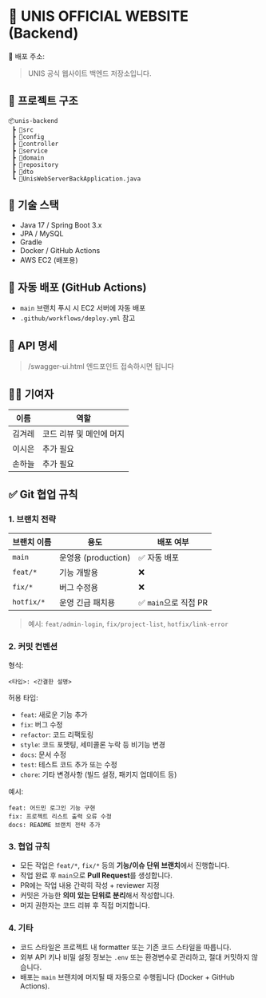 # 🔗 UNIS OFFICIAL WEBSITE (Backend)

📮 배포 주소: 
> UNIS 공식 웹사이트 백엔드 저장소입니다.

## 📁 프로젝트 구조

```
📦unis-backend
 ┣ 📂src
 ┣ 📂config
 ┣ 📂controller
 ┣ 📂service
 ┣ 📂domain
 ┣ 📂repository
 ┣ 📂dto
 ┗ 📜UnisWebServerBackApplication.java
```

## 🚀 기술 스택

- Java 17 / Spring Boot 3.x
- JPA / MySQL
- Gradle
- Docker / GitHub Actions
- AWS EC2 (배포용)

## 🔄 자동 배포 (GitHub Actions)

- `main` 브랜치 푸시 시 EC2 서버에 자동 배포
- `.github/workflows/deploy.yml` 참고

## 🧪 API 명세

> /swagger-ui.html 엔드포인트 접속하시면 됩니다

## 🧑‍💻 기여자

| 이름 | 역할 |
|------|------|
| 김겨레 | 코드 리뷰 및 메인에 머지 |
| 이시은 | 추가 필요 |
| 손하늘 | 추가 필요 |

## ✅ Git 협업 규칙

### 1. 브랜치 전략

| 브랜치 이름 | 용도 | 배포 여부 |
|------------|------|-----------|
| `main`     | 운영용 (production) | ✅ 자동 배포 |
| `feat/*`   | 기능 개발용         | ❌ |
| `fix/*`    | 버그 수정용         | ❌ |
| `hotfix/*` | 운영 긴급 패치용    | ✅ `main`으로 직접 PR |

> 예시: `feat/admin-login`, `fix/project-list`, `hotfix/link-error`

### 2. 커밋 컨벤션

형식:  
```
<타입>: <간결한 설명>
```

허용 타입:
- `feat`: 새로운 기능 추가
- `fix`: 버그 수정
- `refactor`: 코드 리팩토링
- `style`: 코드 포맷팅, 세미콜론 누락 등 비기능 변경
- `docs`: 문서 수정
- `test`: 테스트 코드 추가 또는 수정
- `chore`: 기타 변경사항 (빌드 설정, 패키지 업데이트 등)

예시:
```
feat: 어드민 로그인 기능 구현
fix: 프로젝트 리스트 출력 오류 수정
docs: README 브랜치 전략 추가
```

### 3. 협업 규칙

- 모든 작업은 `feat/*`, `fix/*` 등의 **기능/이슈 단위 브랜치**에서 진행합니다.
- 작업 완료 후 `main`으로 **Pull Request**를 생성합니다.
- PR에는 작업 내용 간략히 작성 + reviewer 지정
- 커밋은 가능한 **의미 있는 단위로 분리**해서 작성합니다.
- 머지 권한자는 코드 리뷰 후 직접 머지합니다.

### 4. 기타

- 코드 스타일은 프로젝트 내 formatter 또는 기존 코드 스타일을 따릅니다.
- 외부 API 키나 비밀 설정 정보는 `.env` 또는 환경변수로 관리하고, 절대 커밋하지 않습니다.
- 배포는 `main` 브랜치에 머지될 때 자동으로 수행됩니다 (Docker + GitHub Actions).
